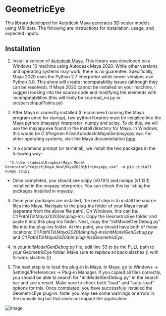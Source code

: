 # GeometricEye

This library developed for Autodesk Maya generates 3D ocular models using MRI data. The following are instructions for installation, usage, and expected inputs.

## Installation

1. Install a version of [Autodesk Maya](https://www.autodesk.com/products/maya). This library was developed on a Windows 10 machine using Autodesk Maya 2020. While other versions and operating systems may work, there is no guarentee. Specifically, Maya 2020 uses the Python 2.7 interpretor while newer versions use Python 3.0. This alone will create incompatability issues (although they can be resolved). If Maya 2020 cannot be installed on your machine, I suggest looking into the source code and modifying the elements with incompatabilities (this will likely be src/read_roi.py or src/parseInputPoints.py)

2. After Maya is correctly installed (I recommend running the Maya program once for startup), two python libraries must be installed into the Maya python (mayapy) interpretor: numpy and scipy. To do this, we will use the mayapy.exe found in the install directory for Maya. In Windows, this would be *C:\Program Files\Autodesk\Maya<VersionNumber>\bin\mayapy.exe*. For other operating systems, visit the Maya documentation [here](https://knowledge.autodesk.com/support/maya/learn-explore/caas/CloudHelp/cloudhelp/2022/ENU/Maya-Scripting/files/GUID-72A245EC-CDB4-46AB-BEE0-4BBBF9791627-htm.html).

* In a command prompt (or terminal), we install the two packages in the following way:
```console
  "C:\Users\admin\Dropbox\Maya Model Generator\Project\Maya_New\Maya2020\bin\mayapy.exe" -m pip install numpy scipy
```
  
* Once completed, you should see scipy (v0.19.1) and numpy (v1.13.1) installed in the mayapy interpretor. You can check this by listing the packages installed in mayapy.
  
3. Once your packages are installed, the next step is to install the source files into Maya. Navigate to the plug-ins folder of your Maya install (seperate from the above file path). On Windows, this can be: *C:\Path\To\Maya2020\bin\plug-ins*. Copy the GeometricEye folder and paste it into this plug-ins folder. Next, copy the "initModelGenDebug.py" file into the plug-ins folder. At this point, you should have both of these locations: *C:\Path\To\Maya2020\bin\plug-ins\initModelGenDebug.py* and *C:\Path\To\Maya2020\bin\plug-ins\GeometricEye*.

4. In your *initModelGenDebug.py* file, edit line 33 to be the FULL path to your GeometricEye folder. Make sure to replace all back-slashes (\) with forward slashes (/).

5. The next step is to load the plug-in in Maya. In Maya, go to Windows -> Settings/Preferences -> Plug-in Manager. If you copied all files correctly, you should be able to search for "initModelGenDebug.py" in the search bar and see a result. Make sure to check both "load" and "auto-load" options for this. Once completed, you have successfuly installed the GeometricEye plug-in. Note: you may see some warnings or errors in the console log but that does not impact the application. 

![image](https://user-images.githubusercontent.com/46249629/202595745-9d19138e-444a-40c4-baf7-8a1a045c8907.png)




